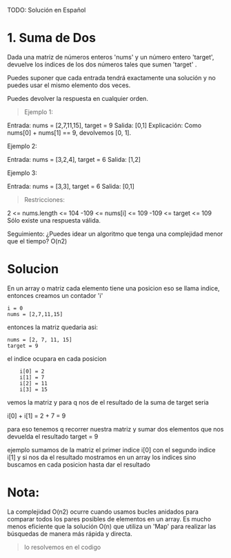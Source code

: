 TODO: Solución en Español

# 1. Suma de Dos

Dada una matriz de números enteros 'nums' y un número entero 'target', devuelve los índices de los dos números tales que sumen 'target' .

Puedes suponer que cada entrada tendrá exactamente una solución y no puedes usar el mismo elemento dos veces.

Puedes devolver la respuesta en cualquier orden.

> Ejemplo 1:


Entrada: nums = [2,7,11,15], target = 9
 Salida: [0,1]
 Explicación: Como nums[0] + nums[1] == 9, devolvemos [0, 1].

Ejemplo 2:

Entrada: nums = [3,2,4], target = 6
 Salida: [1,2]

Ejemplo 3:

Entrada: nums = [3,3], target = 6
 Salida: [0,1]

> Restricciones:

2 <= nums.length <= 104
-109 <= nums[i] <= 109
-109 <= target <= 109
Sólo existe una respuesta válida.
 

Seguimiento:  ¿Puedes idear un algoritmo que tenga una  complejidad menor que el tiempo? O(n2)

# Solucion

En un array o matriz cada elemento tiene una posicion eso se llama indice, entonces creamos un contador 'i' 

    i = 0   
    nums = [2,7,11,15] 
    
entonces la matriz quedaria asi:

    nums = [2, 7, 11, 15]
    target = 9

el indice ocupara en cada posicion

        i[0] = 2
        i[1] = 7
        i[2] = 11
        i[3] = 15

vemos la matriz y para q nos de el resultado de la suma de target seria

i[0] + i[1] = 2 + 7 = 9

para eso tenemos q recorrer nuestra matriz y sumar dos elementos que nos devuelda el resultado target = 9

ejemplo sumamos de la matriz el primer indice i[0] con el segundo indice i[1] y si nos da el resultado mostramos en un array los indices
sino buscamos en cada posicion hasta dar el resultado

# Nota: 
La complejidad O(n2) ocurre cuando usamos bucles anidados para comparar todos los pares posibles de elementos en un array. Es mucho menos eficiente que la solución O(n) que utiliza un 'Map' para realizar las búsquedas de manera más rápida y directa.

>lo resolvemos en el codigo